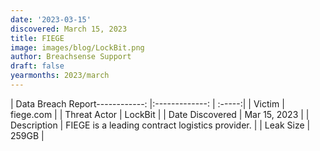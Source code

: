 ```yaml
---
date: '2023-03-15'
discovered: March 15, 2023
title: FIEGE
image: images/blog/LockBit.png
author: Breachsense Support
draft: false
yearmonths: 2023/march
---
```


| Data Breach Report------------:     |:-------------:    | :-----:|
| Victim      | fiege.com      | 
| Threat Actor      | LockBit      | 
| Date Discovered      | Mar 15, 2023      | 
| Description      | FIEGE is a leading contract logistics provider.      | 
| Leak Size      | 259GB      | 

